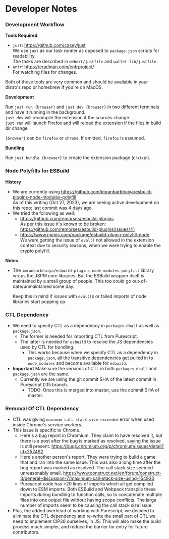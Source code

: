 # Developer Notes

### Development Workflow

**Tools Required**:

- `just`: https://github.com/casey/just \
  We use `just` as our task runner as opposed to `package.json` scripts for readability. \
  The tasks are described in `webext/justfile` and `wallet-lib/justfile`.
- `entr`: https://eradman.com/entrproject/ \
  For watching files for changes.

Both of these tools are very common and should be available in your distro's repo or homebrew if you're on MacOS.

**Development**

Run `just run {browser}` and `just dev {browser}` in two different terminals and have it running in the background. \
`just dev` will recompile the extension if the sources change. \
`just run` will launch Firefox and will reload the extension if the files in build dir change.

`{browser}` can be `firefox` or `chrome`. If omitted, `firefox` is assumed.

**Bundling**

Run `just bundle {browser}` to create the extension package (crx/xpi).

### Node Polyfills for ESBuild

**History**

- We are currently using https://github.com/imranbarbhuiya/esbuild-plugins-node-modules-polyfill \
  As of this writing (Oct 27, 2023), we are seeing active development on
  this repo; last commit was 4 days ago.
- We tried the following as well:
  - https://github.com/remorses/esbuild-plugins \
    As per this issue it's known to be broken: https://github.com/remorses/esbuild-plugins/issues/41
  - https://www.npmjs.com/package/esbuild-plugin-polyfill-node \
    We were getting the issue of `eval()` not allowed in the extension
    context due to security reasons, when we were trying to enable the
    crypto polyfill.

**Notes**

- The `imranbarbhuiya/esbuild-plugins-node-modules-polyfill` library wraps
  the JSPM core libraries. But the ESBuild wrapper itself is maintained by a
  small group of people. This too could go out-of-date/unmaintained some day.

  Keep this in mind if issues with `eval()`s or failed imports of node
  libraries start popping up.

### CTL Dependency

- We need to specify CTL as a dependency in `packages.dhall` as well as
  `package.json`.
  - The former is needed for importing CTL from Purescript.
  - The latter is needed for `esbuild` to resolve the JS dependencies used by CTL for bundling.
    - This works because when we specify CTL as a dependency
      in `package.json`, all the transitive dependencies get pulled in to
      `node_modules` and become available for `esbuild`.
- **Important** Make sure the versions of CTL in both `packages.dhall` and
  `package.json` are the same.
  - Currently we are using the git commit SHA of the latest commit in
    Purescript 0.15 branch.
    - TODO: Once this is merged into master, use the commit SHA of master.

### Removal Of CTL Dependency

- CTL was giving `maximum call stack size exceeded` error when used inside Chrome's service workers.
- This issue is specific to Chrome.
  - Here's a bug report in Chromium.
    They claim to have resolved it, but there is a post after the bug is marked as resolved, saying the issue is still present.
    https://bugs.chromium.org/p/chromium/issues/detail?id=252492
  - Here's another person's report. They were trying to build a game that and ran into the same issue.
    This was also a long time after the bug report was marked as resolved.
    The call stack size seemed unreasonably small.
    https://www.construct.net/en/forum/construct-3/general-discussion-7/maximum-call-stack-size-using-154930
  - Purescript code has >20 lines of imports which all get compiled down to ESM imports.
    Both ESBuild and Webpack transpile these imports during bundling to
    function calls, so to concatenate multiple files into one output file
    without having scope conflicts.
    The large number of imports seem to be causing the call stack size issue.
- Plus, the added overhead of working with Purescript, we decided to eliminate
  the CTL dependency and re-write the small part of CTL we need to implement
  CIP30 ourselves, in JS.
  This will also make the build process much simpler, and reduce the barrier
  for entry for future contributors.
